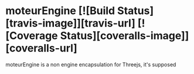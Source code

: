 # moteurEngine [![Build Status][travis-image]][travis-url] [![Coverage Status][coveralls-image]][coveralls-url]

moteurEngine is a non engine encapsulation for Threejs, it's supposed
